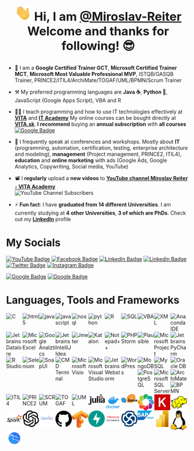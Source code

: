 # <div align="center"> <h3><img src="https://github.com/miroslav-reiter/miroslav-reiter/blob/main/loga/wave-someone.gif" width="45px"> Hi, I am [@Miroslav-Reiter](https://github.com/Miroslav-Reiter) <br>Welcome and thanks for following! 😎</h3></div> 
- 🦸 I am a **Google Certified Trainer GCT**, **Microsoft Certified Trainer MCT**, **Microsoft Most Valuable Professional MVP**, ISTQB/GASQB Trainer, PRINCE2/ITIL4/ArchiMate/TOGAF/UML/BPMN/Scrum Trainer
- ⚒️ My preferred programming languages are **Java ☕**, **Python 🐍**, JavaScript (Google Apps Script), VBA and R
- 👨‍🏫 I teach programming and how to use IT technologies effectively at **[VITA](https://www.vita.sk/)** and **[IT Academy](https://www.it-academy.sk/)**
My online courses can be bought directly at **[VITA.sk](https://www.vita.sk/)**. **I recommend** buying an **annual subscription** with **all courses**  
[![Google Badge](https://img.shields.io/badge/VITA-blueviolet?label=Online%20Akreditovane%20Kurzy%20a%20Skolenia)](https://www.vita.sk/)
- 📢 I frequently speak at conferences and workshops. Mostly about **IT** (programming, automation, certification, testing, enterprise architecture and modeling), **management** (Project management, PRINCE2, ITIL4), **education** and **online marketing** with ads (Google Ads, Google Analytics, Copywriting, Social media, YouTube)
- 📽️ I **regularly** upload a **new videos** to **[YouTube channel Miroslav Reiter - VITA Academy](https://www.youtube.com/@VITA-Academy)**   
![YouTube Channel Subscribers](https://img.shields.io/youtube/channel/subscribers/UCqr8oNlj1UOeBSFqczXM1yg?label=YouTube%20IT%20Academy&style=social)

- ⚡ **Fun fact**: I have **graduated from 14 different Universities**. I am currently studying at **4 other Universities**, **3 of which are PhDs**. Check out my [**LinkedIn**](https://www.linkedin.com/in/miroslav-reiter/) profile

# My Socials
[![YouTube Badge](https://img.shields.io/badge/YouTube-FF0011?style=for-the-badge&logo=youtube&logoColor=white)](https://www.youtube.com/c/IT-AcademySK)
[![Facebook Badge](https://img.shields.io/badge/Facebook-1877F2?style=for-the-badge&logo=facebook&logoColor=white&label=VITA)](https://www.facebook.com/VitaAcademySK)
[![Linkedin Badge](https://img.shields.io/badge/LinkedIn-0077B5?style=for-the-badge&logo=linkedin&logoColor=white)](https://www.linkedin.com/in/miroslav-reiter/)
[![Linkedin Badge](https://img.shields.io/badge/LinkedIn-0077B5?style=for-the-badge&logo=linkedin&logoColor=white&label=VITA%20Academy)](https://www.linkedin.com/company/vita-academy)
[![Twitter Badge](https://img.shields.io/badge/Twitter-1DA1F2?style=for-the-badge&logo=twitter&logoColor=white)](https://www.linkedin.com/in/miroslav-reiter/)
[![Instagram Badge](https://img.shields.io/badge/Instagram-E4405F?style=for-the-badge&logo=instagram&logoColor=white)](https://www.instagram.com/vita_academy_slovakia/)

[![Google Badge](https://img.shields.io/badge/Google%20-VITA-bluey)](https://www.google.sk/search?q=vita+academy&tbm=lcl&ei=0msoZPCLGejFkPIPjb-dqA4&oq=vita+Academy&gs_lcp=Cg1nd3Mtd2l6LWxvY2FsEAEYATIGCAAQBxAeMgcIABANEIAEMgYIABAHEB4yBggAEAcQHjIGCAAQBxAeMgYIABAHEB4yCAgAEAcQHhAKMgcIABANEIAEMgYIABAHEB4yBggAEAcQHjoICAAQBxAeEBNQAFi8BWD8EWgAcAB4AIABSYgBkAKSAQE0mAEAoAEBwAEB&sclient=gws-wiz-local#rlfi=hd:;si:4060253256403905575,l,Cgx2aXRhIGFjYWRlbXlI-OOau6WwgIAIWh4QABABGAAYASIMdml0YSBhY2FkZW15KgYIAhAAEAGSARhjb21wdXRlcl90cmFpbmluZ19zY2hvb2w;mv:[[48.16867597731903,17.149475354420048],[48.16831602268097,17.148935645579957]])
[![Google Badge](https://img.shields.io/badge/Google%20-IT%20Academy-bluey)](https://www.google.sk/search?tbm=lcl&q=IT+Academy&rflfq=1&num=20&stick=H4sIAAAAAAAAAB1QO05DMRBUChCizKPBVY6wn9lfSUkNF3gikUgBDVIkjgMnoKaggdNwCtZYli2vZ2dm5-J8XLFFsVhqFTO5GpN01c2kOBFiVEkurGNhcQ8tMmVRD1LDWEBOYirmoPlnYd0PVwjMSAkSmd3wX-WICiknA5Fw5NiGBAGS7KRp0kcjaTKiUWwFpTLYWILVrLylKqMsE9MqG0mlIQNeSOohxqJQIwR7lIObq2hsa77hcBOkhILHMgtWImgec6YwGUu2ZsehSEX4_56ZVCllqqAXp0XydFqdCdpM65uqw1qpWbs_g9puafRQE6nZys2hhc5ByatnopKQDpS0HQX1NaWyIpijM2R0eMb5sdn8bq7vvj9Px5fj-nDYnV4ff77W_ffbaX0-ru9nl7f3u5uHdX94ev0DKtP_nNkBAAA&ved=2ahUKEwjloKi1nIn-AhWeg_0HHdJMDKcQjHJ6BAhREAU&rldimm=15791258399110635102#rlfi=hd:;si:10644781779009159973,l,CgpJVCBBY2FkZW15SMPY0ee7gYCACFocEAAQARgAGAEiCml0IGFjYWRlbXkqBggCEAAQAZIBGGNvbXB1dGVyX3RyYWluaW5nX3NjaG9vbKoBMhABKg4iCml0IGFjYWRlbXkoRDIeEAEiGuJd7wxbI8S7uQlm3W71ADrA7y3lbtoJrwLP;mv:[[48.17943621079261,17.194156893322106],[48.14136286538779,17.08369279725277]])


# Languages, Tools and Frameworks   
<img align="left" alt="C" width="45px" src="https://github.com/miroslav-reiter/miroslav-reiter/blob/main/loga/logo-c.png" />
<img align="left" alt="html5" width="45px" src="https://github.com/miroslav-reiter/miroslav-reiter/blob/main/loga/logo-html5.png" />
<img align="left" alt="java" width="45px" src="https://github.com/miroslav-reiter/miroslav-reiter/blob/main/loga/logo-java.png" />
<img align="left" alt="javascript" width="45px" src="https://github.com/miroslav-reiter/miroslav-reiter/blob/main/loga/logo-javascript.png" />
<img align="left" alt="nosql" width="45px" src="https://github.com/miroslav-reiter/miroslav-reiter/blob/main/loga/logo-nosql.png" />
<img align="left" alt="python" width="45px" src="https://github.com/miroslav-reiter/miroslav-reiter/blob/main/loga/logo-python.png" />
<img align="left" alt="R" width="45px" src="https://github.com/miroslav-reiter/miroslav-reiter/blob/main/loga/logo-r.png" />
<img align="left" alt="SQL" width="45px" src="https://github.com/miroslav-reiter/miroslav-reiter/blob/main/loga/logo-sql.png" />
<img align="left" alt="VBA" width="45px" src="https://github.com/miroslav-reiter/miroslav-reiter/blob/main/loga/logo-vba.png" />
<img align="left" alt="XML" width="45px" src="https://github.com/miroslav-reiter/miroslav-reiter/blob/main/loga/logo-xml.png" />

<img align="left" alt="Anaconda IDE" width="45px" src="https://github.com/miroslav-reiter/miroslav-reiter/blob/main/loga/logo-anaconda.png" />
<img align="left" alt="Jetbrains Datalore" width="45px" src="https://github.com/miroslav-reiter/miroslav-reiter/blob/main/loga/logo-datalore.png" />
<img align="left" alt="Microsoft Excel" width="45px" src="https://github.com/miroslav-reiter/miroslav-reiter/blob/main/loga/logo-excel.png" />
<img align="left" alt="Google Analztics" width="45px" src="https://github.com/miroslav-reiter/miroslav-reiter/blob/main/loga/logo-ga.png" />
<img align="left" alt="Jetbrains IntelliJ Idea" width="45px" src="https://github.com/miroslav-reiter/miroslav-reiter/blob/main/loga/logo-IntelliJ_IDEA.png" />
<img align="left" alt="Jmeter" width="45px" src="https://github.com/miroslav-reiter/miroslav-reiter/blob/main/loga/logo-jmeter.png" />
<img align="left" alt="Katalon" width="45px" src="https://github.com/miroslav-reiter/miroslav-reiter/blob/main/loga/logo-katalon.png" />
<img align="left" alt="Notepad++" width="45px" src="https://github.com/miroslav-reiter/miroslav-reiter/blob/main/loga/logo-notepadplu.png" />
<img align="left" alt="PHP Storm" width="45px" src="https://github.com/miroslav-reiter/miroslav-reiter/blob/main/loga/logo-phpstorm.png" />
<img align="left" alt="Plausible" width="45px" src="https://github.com/miroslav-reiter/miroslav-reiter/blob/main/loga/logo-plausible.png" />
<img align="left" alt="Microsoft Project" width="45px" src="https://github.com/miroslav-reiter/miroslav-reiter/blob/main/loga/logo-project.png" />
<img align="left" alt="Jetbrains PyCharm" width="45px" src="https://github.com/miroslav-reiter/miroslav-reiter/blob/main/loga/logo-pycharm.png" />
<img align="left" alt="R Studio" width="45px" src="https://github.com/miroslav-reiter/miroslav-reiter/blob/main/loga/logo-rstudio.png" />
<img align="left" alt="Selenium" width="45px" src="https://github.com/miroslav-reiter/miroslav-reiter/blob/main/loga/logo-selenium.png" />
<img align="left" alt="SoapUI" width="45px" src="https://github.com/miroslav-reiter/miroslav-reiter/blob/main/loga/logo-soapui.png" />
<img align="left" alt="CMD Terminal" width="45px" src="https://github.com/miroslav-reiter/miroslav-reiter/blob/main/loga/logo-terminal.png" />
<img align="left" alt="Microsoft Visio" width="45px" src="https://github.com/miroslav-reiter/miroslav-reiter/blob/main/loga/logo-visio.png" />
<img align="left" alt="Microsoft Visual Studio" width="45px" src="https://github.com/miroslav-reiter/miroslav-reiter/blob/main/loga/logo-visual-studio-ide.png" />
<img align="left" alt="Jetbrains Webstorm" width="45px" src="https://github.com/miroslav-reiter/miroslav-reiter/blob/main/loga/logo-webstorm.png" />
<img align="left" alt="WordPress" width="45px" src="https://github.com/miroslav-reiter/miroslav-reiter/blob/main/loga/logo-wordpress.png" />
 
<img align="left" alt="MongoDB" width="45px" src="https://github.com/miroslav-reiter/miroslav-reiter/blob/main/loga/logo-mongodb.png" />
<img align="left" alt="MySQL" width="45px" src="https://github.com/miroslav-reiter/miroslav-reiter/blob/main/loga/logo-mysql.png" />
<img align="left" alt="Oracle DB" width="45px" src="https://github.com/miroslav-reiter/miroslav-reiter/blob/main/loga/logo-oracle.png" />
<img align="left" alt="PostgreSQL" width="45px" src="https://github.com/miroslav-reiter/miroslav-reiter/blob/main/loga/logo-postgresql.png" />
<img align="left" alt="Microsoft SQL Server" width="45px" src="https://github.com/miroslav-reiter/miroslav-reiter/blob/main/loga/logo-sql-server.png" />

<img align="left" alt="ArchiMate" width="45px" src="https://github.com/miroslav-reiter/miroslav-reiter/blob/main/loga/logo-archimate.png" />
<img align="left" alt="BPMN" width="45px" src="https://github.com/miroslav-reiter/miroslav-reiter/blob/main/loga/logo-bpmn.png" />
<img align="left" alt="ITIL4" width="45px" src="https://github.com/miroslav-reiter/miroslav-reiter/blob/main/loga/logo-itil.png" />
<img align="left" alt="PRINCE2" width="45px" src="https://github.com/miroslav-reiter/miroslav-reiter/blob/main/loga/logo-prince2.png" />
<img align="left" alt="SCRUM" width="45px" src="https://github.com/miroslav-reiter/miroslav-reiter/blob/main/loga/logo-scrum.png" />
<img align="left" alt="TOGAF" width="45px" src="https://github.com/miroslav-reiter/miroslav-reiter/blob/main/loga/logo-togaf.png" />
<img align="left" alt="UML" width="45px" src="https://github.com/miroslav-reiter/miroslav-reiter/blob/main/loga/logo-uml.png" />

<img align="left" alt="Julia" width="45px" src="https://github.com/miroslav-reiter/miroslav-reiter/blob/main/loga/logo-julia.png" />
<img align="left" alt="Docker" width="45px" src="https://github.com/miroslav-reiter/miroslav-reiter/blob/main/loga/logo-docker.png" />
<img align="left" alt="Scikit-learn" width="45px" src="https://github.com/miroslav-reiter/miroslav-reiter/blob/main/loga/logo-scikit-learn.png" />
<img align="left" alt="Bokeh" width="45px" src="https://github.com/miroslav-reiter/miroslav-reiter/blob/main/loga/logo-bokeh.png" />
<img align="left" alt="Keras" width="45px" src="https://github.com/miroslav-reiter/miroslav-reiter/blob/main/loga/logo-keras.png" />

<img align="left" alt="Apache Hadoop" width="45px" src="https://github.com/miroslav-reiter/miroslav-reiter/blob/main/loga/logo-apache-hadoop.png" />
<img align="left" alt="Apache Spark" width="45px" src="https://github.com/miroslav-reiter/miroslav-reiter/blob/main/loga/logo-apache-spark.png" />
<img align="left" alt="ChatGPT" width="45px" src="https://github.com/miroslav-reiter/miroslav-reiter/blob/main/loga/logo-chatgpt.png" />
<img align="left" alt="Gemini" width="45px" src="https://github.com/miroslav-reiter/miroslav-reiter/blob/main/loga/logo-gemini.png" />
<img align="left" alt="GitHub" width="45px" src="https://github.com/miroslav-reiter/miroslav-reiter/blob/main/loga/logo-github.png" />
<img align="left" alt="Tensorflow" width="45px" src="https://github.com/miroslav-reiter/miroslav-reiter/blob/main/loga/logo-tensorflow.png" />
<img align="left" alt="FastAPI" width="45px" src="https://github.com/miroslav-reiter/miroslav-reiter/blob/main/loga/logo-fastapi.png" />
<img align="left" alt="Oracle DB" width="45px" src="https://github.com/miroslav-reiter/miroslav-reiter/blob/main/loga/logo-oracle-db.png" />

<img align="left" alt="Enterprise Architect" width="45px" src="https://github.com/miroslav-reiter/miroslav-reiter/blob/main/loga/logo-enterprise-architect.png" />
<img align="left" alt="SAP ABAP" width="45px" src="https://github.com/miroslav-reiter/miroslav-reiter/blob/main/loga/logo-sap-abap.png" />
<img align="left" alt="Microsoft PowerBI" width="45px" src="https://github.com/miroslav-reiter/miroslav-reiter/blob/main/loga/logo-microsoft-powerbi.png" />
<img align="left" alt="Linux" width="45px" src="https://github.com/miroslav-reiter/miroslav-reiter/blob/main/loga/logo-linux.png" />
<img align="left" alt="Linux Kali" width="45px" src="https://github.com/miroslav-reiter/miroslav-reiter/blob/main/loga/logo-linux-kali.png" />

